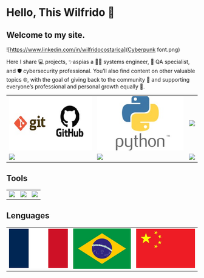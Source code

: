 # Hello, This Wilfrido 👋

## Welcome to my site.

![https://www.linkedin.com/in/wilfridocostarica](Cyberpunk font.png)

Here I share 💻 projects, ✨aspias a 👨‍💻 systems engineer, 🧪 QA specialist, and 🛡️ cybersecurity professional.
You’ll also find content on other valuable topics 🌐, with the goal of giving back to the community 🤝 and supporting everyone’s professional and personal growth equally 🚀.




<table style="width:100%">
<tr>
<td>
<a href="https://github.com/Gru11a/Git-Github/blob/main/GIT-GITHUB.md">
<img src="https://github.com/Gru11a/Git-Github/blob/main/Git-GitHub1.jpg">
</a>
</td>
<td>
<a href="https://github.com/Gru11a/Python/blob/main/GIT-Python.md">
<img src="https://github.com/Gru11a/Python/blob/main/Python.jpg">
</a>
</td>
<td>
<a href="https://github.com/Gru11a/SQL/blob/main/Git_SQL.md">
<img src="https://github.com/Gru11a/SQL/blob/main/SQL.jpg">
</a>
</td>
</tr>
<tr>
<td>
<a href="https://github.com/Gru11a/Splunk/blob/main/Git-Splunk.md">
<img src="https://github.com/Gru11a/Splunk/blob/main/splunk.jpg">
</a>
</td>
<td>
<a href="https://github.com/Gru11a/Metasploit/blob/main/Git-Metasploit.md">
<img src="https://github.com/Gru11a/Metasploit/blob/main/Metasploit.jpg">
</a>
</td>
<td>
<a href="https://github.com/Gru11a/Threat-Intelligence/blob/main/MITRE%20ATT%26CK.md">
<img src="https://github.com/Gru11a/Threat-Intelligence/blob/main/Mitre.jpg">
</a>
</td>
</table>

## Tools

<table style="width:100%">
<tr>
<td>
<a href="https://github.com/Gru11a/infra-sec-check">
<img src="https://github.com/Gru11a/infra-sec-check/blob/main/Sec-Check.jpg">
</a>
</td>
<td>
<a href="https://github.com/Gru11a/offensive-scan-tool">
<img src="https://github.com/Gru11a/offensive-scan-tool/blob/main/Scan_Tool.jpg">
</a>
</td>
<td>
<a href="https://github.com/Gru11a/ssh-detector">
<img src="https://github.com/Gru11a/ssh-detector/blob/main/SSH%20Alert.jpg">
</a>
</td>
</tr>
</table>

## Lenguages

<table style="width:100%">
<tr>
<td>
<a href="https://github.com/Gru11a/French/blob/master/Git-French.md">
<img src="https://github.com/Gru11a/French/blob/master/French.png">
</a>
</td>
<td>
<a href="https://github.com/Gru11a/Portuguese/blob/main/GIT-Portuguese.md">
<img src="https://github.com/Gru11a/Portuguese/blob/main/Portuguese.jpg">
</a>
</td>
<td>
<a href="https://github.com/Gru11a/Chinese/blob/master/GIT-Chinese.md">
<img src="https://github.com/Gru11a/Chinese/blob/master/Chinese.jpg">
</a>
</td>
</tr>
</table>
